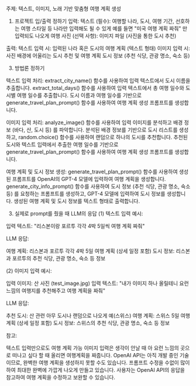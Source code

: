 주제: 텍스트, 이미지, 노래 기반 맞춤형 여행 계획 생성

1. 프로젝트 입/출력 정하기
입력:
텍스트 (필수): 여행할 나라, 도시, 여행 기간, 선호하는 여행 스타일 등 나라만 입력해도 될 수 있게 예를 들면 "미국 여행 계획 짜줘" 만 입력되도 나오게
여행 사진 (선택 사항): 이미지 파일 (사진을 통한 도시 추천)

출력:
텍스트 입력 시: 입력된 나라 혹은 도시의 여행 계획 (텍스트 형태)
이미지 입력 시: 사진 배경에 어울리는 도시 추천 및 여행 계획
도시 정보 (추천 식당, 관광 명소, 숙소 등)

3. 방법론 정하기

텍스트 입력 처리:
extract_city_name() 함수를 사용하여 입력 텍스트에서 도시 이름을 추출합니다.
extract_total_days() 함수를 사용하여 입력 텍스트에서 총 여행 일수와 도시별 여행 일수를 추출합니다.
도시 이름과 여행 일수를 기반으로 generate_travel_plan_prompt() 함수를 사용하여 여행 계획 생성 프롬프트를 생성합니다.

이미지 입력 처리:
analyze_image() 함수를 사용하여 입력 이미지를 분석하고 배경 정보 (바다, 산, 도시 등) 를 파악합니다.
분석된 배경 정보를 기반으로 도시 리스트를 생성하고, random.choice() 함수를 사용하여 랜덤으로 하나의 도시를 추천합니다.
추천된 도시와 텍스트 입력에서 추출한 여행 일수를 기반으로 generate_travel_plan_prompt() 함수를 사용하여 여행 계획 생성 프롬프트를 생성합니다.

여행 계획 및 도시 정보 생성:
generate_travel_plan_prompt() 함수를 사용하여 생성된 프롬프트를 OpenAI의 GPT-4 모델에 입력하여 여행 계획을 생성합니다.
generate_city_info_prompt() 함수를 사용하여 도시 정보 (추천 식당, 관광 명소, 숙소 등) 를 요청하는 프롬프트를 생성하고, GPT-4 모델에 입력하여 도시 정보를 생성합니다.
생성된 여행 계획 및 도시 정보를 텍스트 형태로 출력합니다.

3. 실제로 prompt를 줬을 때 LLM의 응답
(1) 텍스트 입력 예시:

입력 텍스트: "리스본이랑 포르투 각각 4박 5일씩 여행 계획 짜줘"

LLM 응답:

여행 계획: 리스본과 포르투 각각 4박 5일 여행 계획 (상세 일정 포함)
도시 정보: 리스본과 포르투의 추천 식당, 관광 명소, 숙소 등 정보

(2) 이미지 입력 예시:

입력 이미지: 산 사진 (test_image.jpg)
입력 텍스트: "내가 이미지 하나 올릴테니 요런 느낌의 여행지를 추천해주고 여행 계획을 짜줘"

LLM 응답:

추천 도시: 산 관련 아무 도시나 랜덤으로 나오게 예(스위스)
여행 계획: 스위스 5일 여행 계획 (상세 일정 포함)
도시 정보: 스위스의 추천 식당, 관광 명소, 숙소 등 정보

참고:

텍스트 입력만으로도 여행 계획 가능
이미지 입력은 생각이 안날 때 아 요런 느낌의 곳으로 떠나고 싶다 할 때 올리면 여행계획을 짜줍니다.
OpenAI API는 아직 개발 중인 기술이므로, 완벽한 여행 계획을 생성하지 못할 수도 있습니다.
프롬프트 수정을 수없이 많이하여 최대한 완벽에 가깝게 나오게 만들고 있습니다.
사용자는 OpenAI API의 응답을 참고하여 여행 계획을 수정하고 보완할 수 있습니다.

